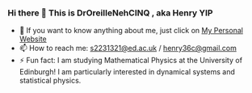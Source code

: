 ### Hi there 👋 This is DrOreilleNehCINQ , aka Henry YIP


- 🔭 If you want to know anything about me, just click on [My Personal Website](https://henry-yip.github.io/) 
- 📫 How to reach me: s2231321@ed.ac.uk / henry36c@gmail.com
- ⚡ Fun fact: I am studying Mathematical Physics at the University of Edinburgh! I am particularly interested in dynamical systems and statistical physics.
